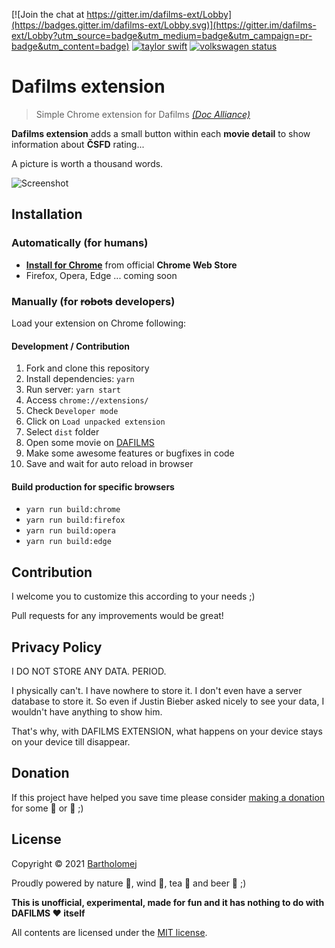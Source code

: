 [![Join the chat at https://gitter.im/dafilms-ext/Lobby](https://badges.gitter.im/dafilms-ext/Lobby.svg)](https://gitter.im/dafilms-ext/Lobby?utm_source=badge&utm_medium=badge&utm_campaign=pr-badge&utm_content=badge)
[![taylor swift](https://img.shields.io/badge/secured%20by-taylor%20swift-brightgreen.svg)](https://twitter.com/SwiftOnSecurity)
[![volkswagen status](https://auchenberg.github.io/volkswagen/volkswargen_ci.svg?v=1)](https://github.com/auchenberg/volkswagen)

# Dafilms extension

> Simple Chrome extension for Dafilms _[(Doc Alliance)](dafilms.cz)_

**Dafilms extension** adds a small button within each **movie detail** to show information about **ČSFD** rating...

A picture is worth a thousand words.

![Screenshot](https://raw.githubusercontent.com/bartholomej/dafilms-ext/master/_assets/dafilms-ext-promo.png)

## Installation

### Automatically (for humans)

- **[Install for Chrome](https://chrome.google.com/webstore/detail/dafilms-ext/TODO)** from official **Chrome Web Store**
- Firefox, Opera, Edge ... coming soon

### Manually (for ~~robots~~ developers)

Load your extension on Chrome following:

#### Development / Contribution

1. Fork and clone this repository
2. Install dependencies: `yarn`
3. Run server: `yarn start`
4. Access `chrome://extensions/`
5. Check `Developer mode`
6. Click on `Load unpacked extension`
7. Select `dist` folder
8. Open some movie on [DAFILMS](https://dafilms.cz/film/12449-sarlatan)
9. Make some awesome features or bugfixes in code
10. Save and wait for auto reload in browser

#### Build production for specific browsers

- `yarn run build:chrome`
- `yarn run build:firefox`
- `yarn run build:opera`
- `yarn run build:edge`

## Contribution

I welcome you to customize this according to your needs ;)

Pull requests for any improvements would be great!

## Privacy Policy

I DO NOT STORE ANY DATA. PERIOD.

I physically can't. I have nowhere to store it. I don't even have a server database to store it. So even if Justin Bieber asked nicely to see your data, I wouldn't have anything to show him.

That's why, with DAFILMS EXTENSION, what happens on your device stays on your device till disappear.

## Donation

If this project have helped you save time please consider [making a donation](https://github.com/sponsors/bartholomej) for some 🍺 or 🍵 ;)

## License

Copyright &copy; 2021 [Bartholomej](http://github.com/bartholomej)

Proudly powered by nature 🗻, wind 💨, tea 🍵 and beer 🍺 ;)

**This is unofficial, experimental, made for fun and it has nothing to do with DAFILMS ❤️ itself** ️ ️

All contents are licensed under the [MIT license].

[mit license]: LICENSE
